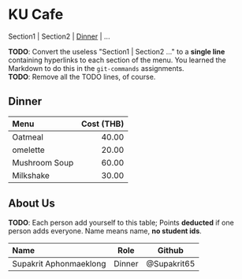 # KU Cafe

Section1 | Section2 | [Dinner](#dinner) | ...

**TODO**: Convert the useless "Section1 | Section2 ..." to a **single line** containing hyperlinks to each section of the menu.
You learned the Markdown to do this in the `git-commands` assignments.    
**TODO**: Remove all the TODO lines, of course.

## Dinner
| Menu          | Cost (THB) |
|:--------------|-----------:|
| Oatmeal       |      40.00 |
| omelette      |      20.00 |
| Mushroom Soup |      60.00 |
| Milkshake     |      30.00 |




## About Us

**TODO**: Each person add yourself to this table; Points **deducted** if one person adds everyone. Name means name, **no student ids**.

| Name                   | Role   | Github      |
|:-----------------------|--------|-------------|
| Supakrit Aphonmaeklong | Dinner | @Supakrit65 |

